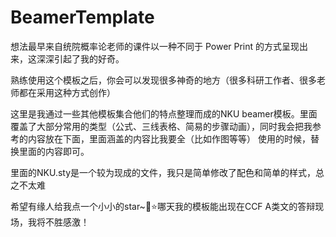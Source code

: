 # BeamerTemplate

想法最早来自统院概率论老师的课件以一种不同于 Power Print 的方式呈现出来，这深深引起了我的好奇。

熟练使用这个模板之后，你会可以发现很多神奇的地方（很多科研工作者、很多老师都在采用这种方式创作）

这里是我通过一些其他模板集合他们的特点整理而成的NKU beamer模板。里面覆盖了大部分常用的类型（公式、三线表格、简易的步骤动画），同时我会把我参考的内容放在下面，里面涵盖的内容比我要全（比如作图等等）
使用的时候，替换里面的内容即可。

里面的NKU.sty是一个较为现成的文件，我只是简单修改了配色和简单的样式，总之不太难

希望有缘人给我点一个小小的star~🌟⭐哪天我的模板能出现在CCF A类文的答辩现场，我将不胜感激！
